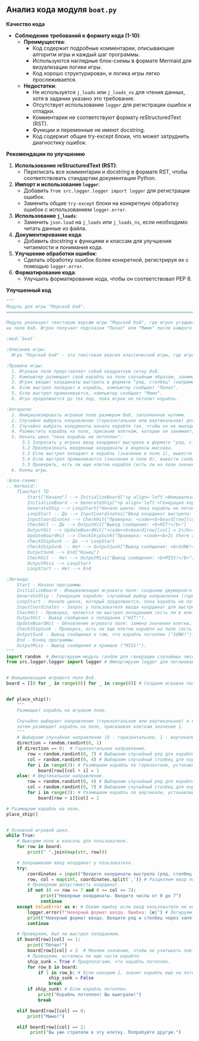 ## Анализ кода модуля `boat.py`

**Качество кода**
- **Соблюдение требований к формату кода (1-10)**:
   -  **Преимущества**:
       - Код содержит подробные комментарии, описывающие алгоритм игры и каждый шаг программы.
       -  Используются наглядные блок-схемы в формате Mermaid для визуализации логики игры.
       -  Код хорошо структурирован, и логика игры легко прослеживается.
   -  **Недостатки**:
        -  Не используется `j_loads` или `j_loads_ns` для чтения данных, хотя в задании указано это требование.
        -  Отсутствует использование `logger` для регистрации ошибок и отладки.
        -  Комментарии не соответствуют формату reStructuredText (RST).
        -  Функции и переменные не имеют docstring.
        -  Код содержит общие try-except блоки, что может затруднить диагностику ошибок.

**Рекомендации по улучшению**
1.  **Использование reStructuredText (RST)**:
    -   Переписать все комментарии и docstring в формате RST, чтобы соответствовать стандартам документации Python.
2.  **Импорт и использование `logger`**:
    -   Добавить `from src.logger.logger import logger` для регистрации ошибок.
    -   Заменить общие `try-except` блоки на конкретную обработку ошибок с использованием `logger.error`.
3.  **Использование `j_loads`**:
    -   Заменить `json.load` на `j_loads` или `j_loads_ns`, если необходимо читать данные из файла.
4.  **Документирование кода**:
    -   Добавить docstring к функциям и классам для улучшения читаемости и понимания кода.
5.  **Улучшение обработки ошибок**:
    -   Сделать обработку ошибок более конкретной, регистрируя их с помощью `logger.error`.
6.  **Форматирование кода**:
    -   Улучшить форматирование кода, чтобы он соответствовал PEP 8.

**Улучшенный код**
```python
"""
Модуль для игры "Морской бой".
=========================================================================================

Модуль реализует текстовую версию игры "Морской бой", где игрок угадывает положение корабля компьютера
на поле 8x8. Игрок получает подсказки "Попал" или "Мимо" после каждого выстрела.

:mod:`boat`

:Описание игры:
  Игра "Морской бой" - это текстовая версия классической игры, где игрок должен потопить корабль компьютера, угадывая координаты его расположения на игровом поле размером 8x8. Игрок получает подсказки "Мимо" или "Попал" после каждого выстрела.

:Правила игры:
  1. Игровое поле представляет собой квадратную сетку 8x8.
  2. Компьютер размещает свой корабль на поле случайным образом, занимая 3 последовательные клетки по горизонтали или вертикали.
  3. Игрок вводит координаты выстрела в формате "ряд, столбец" (например, "1,2").
  4. Если выстрел попадает в корабль, компьютер сообщает "Попал".
  5. Если выстрел промахивается, компьютер сообщает "Мимо".
  6. Игра продолжается до тех пор, пока игрок не потопит корабль.

:Алгоритм:
  1. Инициализировать игровое поле размером 8x8, заполненное нулями.
  2. Случайно выбрать направление (горизонтальное или вертикальное) для корабля.
  3. Случайно выбрать координаты начала корабля так, чтобы он не выходил за границы поля.
  4. Разместить корабль на поле, присвоив клеткам, которые он занимает, значение 1.
  5. Начать цикл "пока корабль не потоплен":
      5.1 Запросить у игрока ввод координат выстрела в формате "ряд, столбец".
      5.2 Преобразовать введенные координаты в индексы массива.
      5.3 Если выстрел попадает в корабль (значение в поле 1), вывести сообщение "Попал" и заменить значение в поле на 2.
      5.4 Если выстрел промахивается (значение в поле 0), вывести сообщение "Мимо".
      5.5 Проверить, есть ли еще клетки корабля (есть ли на поле значение 1). Если нет, вывести сообщение "Потоплен!", и завершить игру.
  6. Конец игры.

:Блок-схема:
.. mermaid::
    flowchart TD
        Start["Начало"] --> InitializeBoard["<p align='left'>Инициализация игрового поля:\n    <code><b>\n    board = 8x8 matrix of 0\n    </b></code></p>"]
        InitializeBoard --> GenerateShip["<p align='left'>Генерация корабля:\n    <code><b>\n    direction = random(horizontal, vertical)\n    startRow, startCol = random valid coordinates\n    place ship on board (1)\n    </b></code></p>"]
        GenerateShip --> LoopStart{"Начало цикла: пока корабль не потоплен"}
        LoopStart -- Да --> InputCoordinates["Ввод координат выстрела: <code><b>row, col</b></code>"]
        InputCoordinates --> CheckHit{"Проверка: <code><b>board[row][col] == 1?</b></code>"}
        CheckHit -- Да --> OutputHit["Вывод сообщения: <b>HIT!</b>"]
        OutputHit --> UpdateBoardHit["<code><b>board[row][col] = 2</b></code>"]
        UpdateBoardHit --> CheckShipSunk{"Проверка: <code><b>Is there a 1 on the board?</b></code>"}
        CheckShipSunk -- Да --> LoopStart
        CheckShipSunk -- Нет --> OutputSunk["Вывод сообщения: <b>SUNK!</b>"]
        OutputSunk --> End["Конец"]
        CheckHit -- Нет --> OutputMiss["Вывод сообщения: <b>MISS!</b>"]
        OutputMiss --> LoopStart
        LoopStart -- Нет --> End

:Легенда:
    Start - Начало программы.
    InitializeBoard - Инициализация игрового поля: создание двумерного массива (матрицы) 8x8, заполненного нулями.
    GenerateShip - Генерация корабля: случайный выбор направления (горизонтально или вертикально), определение случайных начальных координат и размещение корабля на поле (заполнение 1).
    LoopStart - Начало цикла, который продолжается, пока корабль не потоплен.
    InputCoordinates - Запрос у пользователя ввода координат для выстрела (ряд и столбец).
    CheckHit - Проверка, является ли выстрел попаданием (есть ли в клетке значение 1).
    OutputHit - Вывод сообщения о попадании ("HIT!").
    UpdateBoardHit - Обновление игрового поля: замена значения клетки, в которую попал выстрел, на 2.
    CheckShipSunk - Проверка, есть ли еще клетки корабля на поле (есть ли еще на поле 1).
    OutputSunk - Вывод сообщения о том, что корабль потоплен ("SUNK!").
    End - Конец программы.
    OutputMiss - Вывод сообщения о промахе ("MISS!").
"""
import random  # Импортируем модуль random для генерации случайных чисел.
from src.logger.logger import logger # Импортируем logger для логирования ошибок.


# Инициализация игрового поля 8x8.
board = [[0 for _ in range(8)] for _ in range(8)] # Создаем игровое поле как матрицу 8x8, заполненную нулями.


def place_ship():
    """
    Размещает корабль на игровом поле.

    Случайно выбирает направление (горизонтальное или вертикальное) и координаты начала корабля,
    затем размещает корабль на поле, присваивая клеткам значение 1.
    """
    # Выбираем случайное направление (0 - горизонтальное, 1 - вертикальное).
    direction = random.randint(0, 1)
    if direction == 0:  # Горизонтальное направление.
        row = random.randint(0, 7) # Выбираем случайный ряд для корабля.
        col = random.randint(0, 4) # Выбираем случайный столбец для корабля, чтобы не выходил за границы.
        for i in range(3): # Размещаем корабль по горизонтали, устанавливая значение 1 для трех клеток.
            board[row][col + i] = 1
    else: # Вертикальное направление.
        row = random.randint(0, 4) # Выбираем случайный ряд для корабля, чтобы не выходил за границы.
        col = random.randint(0, 7) # Выбираем случайный столбец для корабля.
        for i in range(3): # Размещаем корабль по вертикали, устанавливая значение 1 для трех клеток.
            board[row + i][col] = 1

# Размещаем корабль на поле.
place_ship()


# Основной игровой цикл.
while True:
    # Выводим поле в консоль для пользователя.
    for row in board:
        print(" ".join(map(str, row)))

    # Запрашиваем ввод координат у пользователя.
    try:
        coordinates = input("Введите координаты выстрела (ряд, столбец): ")
        row, col = map(int, coordinates.split(',')) # Разделяем ввод пользователя на ряд и столбец, преобразуя в int.
        # Проверяем допустимость координат.
        if not (0 <= row <= 7 and 0 <= col <= 7):
             print("Неверные координаты. Введите числа от 0 до 7")
             continue
    except ValueError as e: # Ловим ошибку если ввод пользователя не корректный.
        logger.error(f"Неверный формат ввода. Ошибка: {e}") # Логируем ошибку.
        print("Неверный формат ввода. Введите ряд и столбец через запятую, например: 1,2")
        continue

    # Проверяем, был ли выстрел попаданием.
    if board[row][col] == 1:
        print("Попал!")
        board[row][col] = 2  # Меняем значение, чтобы не учитывать повторные попадания.
        # Проверяем, остались ли еще части корабля.
        ship_sunk = True # Предполагаем, что корабль потоплен.
        for row_b in board:
            if 1 in row_b: # Если находим 1, значит корабль еще не потоплен.
                ship_sunk = False
                break
        if ship_sunk: # Если корабль потоплен.
            print("Корабль потоплен! Вы выиграли!")
            break

    elif board[row][col] == 0:
        print("Мимо!")

    elif board[row][col] == 2:
         print("Вы уже стреляли в эту клетку. Попробуйте другую.")